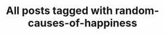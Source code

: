 ---
layout: tag
title: "All posts tagged with random-causes-of-happiness"
permalink: /weblog/tags/random-causes-of-happiness/
taxonomy: random-causes-of-happiness
---